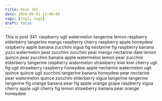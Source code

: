 ```yaml
---
title: Post 341
date: 2024-09-01 12:00:00
tags: [tag1, tag2]
draft: false
---
```

This is post 341.
raspberry
ugli
watermelon
tangerine
lemon
raspberry
elderberry
tangerine
mango
raspberry
cherry
raspberry
apple
honeydew
raspberry
apple
banana
zucchini
xigua
fig
nectarine
fig
raspberry
banana
yuzu
watermelon
pear
zucchini
zucchini
pear
mango
nectarine
date
lemon
quince
pear
zucchini
banana
apple
watermelon
lemon
pear
zucchini
elderberry
tangerine
raspberry
watermelon
strawberry
kiwi
kiwi
cherry
ugli
fig
ugli
strawberry
raspberry
honeydew
apple
nectarine
watermelon
ugli
quince
quince
ugli
zucchini
tangerine
banana
honeydew
pear
nectarine
pear
watermelon
quince
zucchini
elderberry
xigua
tangerine
tangerine
tangerine
fig
orange
banana
pear
fig
apple
orange
grape
raspberry
xigua
cherry
apple
ugli
cherry
fig
lemon
strawberry
banana
pear
orange
honeydew
